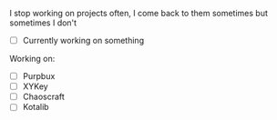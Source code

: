 I stop working on projects often, I come back to them sometimes but sometimes I don't

- [ ] Currently working on something

Working on:

- [ ] Purpbux
- [ ] XYKey
- [ ] Chaoscraft
- [ ] Kotalib
